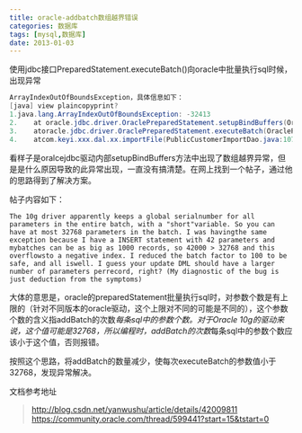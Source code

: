 ```yaml
---
title: oracle-addbatch数组越界错误
categories: 数据库
tags: [mysql,数据库]
date: 2013-01-03
---
```


使用jdbc接口PreparedStatement.executeBatch()向oracle中批量执行sql时候，出现异常
``` java
ArrayIndexOutOfBoundsException，具体信息如下：
[java] view plaincopyprint?
1.java.lang.ArrayIndexOutOfBoundsException: -32413  
2.    at oracle.jdbc.driver.OraclePreparedStatement.setupBindBuffers(OraclePreparedStatement.java:2672)  
3.    atoracle.jdbc.driver.OraclePreparedStatement.executeBatch(OraclePreparedStatement.java:10688)  
4.    atcom.keyi.xxx.dal.xx.importFile(PublicCustomerImportDao.java:107)  
```
看样子是oralcejdbc驱动内部setupBindBuffers方法中出现了数组越界异常，但是是什么原因导致的此异常出现，一直没有搞清楚。在网上找到一个帖子，通过他的思路得到了解决方案。

帖子内容如下：
``` 
The 10g driver apparently keeps a global serialnumber for all parameters in the entire batch, with a "short"variable. So you can have at most 32768 parameters in the batch. I was havingthe same exception because I have a INSERT statement with 42 parameters and mybatches can be as big as 1000 records, so 42000 > 32768 and this overflowsto a negative index. I reduced the batch factor to 100 to be safe, and all iswell. I guess your update DML should have a larger number of parameters perrecord, right? (My diagnostic of the bug is just deduction from the symptoms)
```
大体的意思是，oracle的preparedStatement批量执行sql时，对参数个数是有上限的（针对不同版本的oracle驱动，这个上限对不同的可能是不同的），这个参数个数的含义指addBatch的次数*每条sql中的参数个数。对于Oracle 10g的驱动来说，这个值可能是32768，所以编程时，addBatch的次数*每条sql中的参数个数应该小于这个值，否则报错。

按照这个思路，将addBatch的数量减少，使每次executeBatch的参数值小于32768，发现异常解决。



文档参考地址  
> http://blog.csdn.net/yanwushu/article/details/42009811
> https://community.oracle.com/thread/599441?start=15&tstart=0